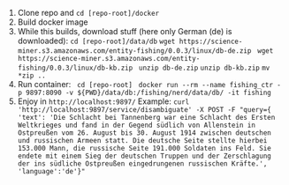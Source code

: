 1. Clone repo and `cd [repo-root]/docker`
3. Build docker image ` `
4. While this builds, download stuff (here only German (de) is downloaded):
 `cd [repo-root]/data/db`
 `wget https://science-miner.s3.amazonaws.com/entity-fishing/0.0.3/linux/db-de.zip `
 `wget https://science-miner.s3.amazonaws.com/entity-fishing/0.0.3/linux/db-kb.zip `
 `unzip db-de.zip`
 `unzip db-kb.zip`
 `mv *zip ..`
5. Run container:
 ` cd [repo-root]`
 ` docker run --rm --name fishing_ctr -p 9897:8090 -v ${PWD}/data/db:/fishing/nerd/data/db/ -it fishing`
6. Enjoy in `http://localhost:9897/`
  Example: `curl 'http://localhost:9897/service/disambiguate' -X POST -F "query={ 'text': 'Die Schlacht bei Tannenberg war eine Schlacht des Ersten Weltkrieges und fand in der Gegend südlich von Allenstein in Ostpreußen vom 26. August bis 30. August 1914 zwischen deutschen und russischen Armeen statt. Die deutsche Seite stellte hierbei 153.000 Mann, die russische Seite 191.000 Soldaten ins Feld. Sie endete mit einem Sieg der deutschen Truppen und der Zerschlagung der ins südliche Ostpreußen eingedrungenen russischen Kräfte.', 'language':'de'}"`
